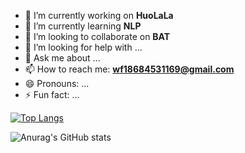 
- 🔭 I’m currently working on **HuoLaLa**
- 🌱 I’m currently learning **NLP**
- 👯 I’m looking to collaborate on **BAT**
- 🤔 I’m looking for help with ...
- 💬 Ask me about ...
- 📫 How to reach me: **wf18684531169@gmail.com**
- 😄 Pronouns: ...
- ⚡ Fun fact: ...

[![Top Langs](https://github-readme-stats.vercel.app/api/top-langs/?username=Christmas-Wong)](https://github.com/Christmas-Wong/github-readme-stats)

![Anurag's GitHub stats](https://github-readme-stats.vercel.app/api?username=Christmas-Wong&show_icons=true&theme=tokyonight)
